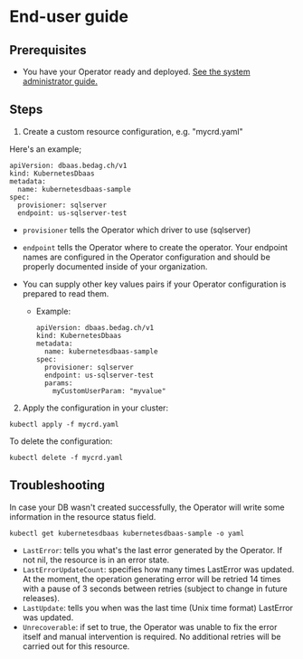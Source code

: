 # End-user guide

## Prerequisites

- You have your Operator ready and deployed.  [See the system administrator guide.](sysadmin_guide.md)

## Steps

1. Create a custom resource configuration, e.g. "mycrd.yaml"

Here's an example;

```
apiVersion: dbaas.bedag.ch/v1
kind: KubernetesDbaas
metadata:
  name: kubernetesdbaas-sample  
spec:
  provisioner: sqlserver
  endpoint: us-sqlserver-test
```

- `provisioner` tells the Operator which driver to use (sqlserver)

- `endpoint` tells the Operator where to create the operator. Your endpoint names are configured in the Operator configuration and should be properly documented inside of your organization.

- You can supply other key values pairs if your Operator configuration is prepared to read them.

  - Example:

    ```
    apiVersion: dbaas.bedag.ch/v1
    kind: KubernetesDbaas
    metadata:
      name: kubernetesdbaas-sample  
    spec:
      provisioner: sqlserver
      endpoint: us-sqlserver-test
      params:
        myCustomUserParam: "myvalue"
    ```

2. Apply the configuration in your cluster:

```
kubectl apply -f mycrd.yaml
```

To delete the configuration:

```
kubectl delete -f mycrd.yaml
```

## Troubleshooting

In case your DB wasn't created successfully, the Operator will write some information in the resource status field.

```
kubectl get kubernetesdbaas kubernetesdbaas-sample -o yaml
```

- `LastError`: tells you what's the last error generated by the Operator. If not nil, the resource is in an error state.
- `LastErrorUpdateCount`: specifies how many times LastError was updated. At the moment, the operation generating error will be retried 14 times with a pause of 3 seconds between retries (subject to change in future releases).
- `LastUpdate`: tells you when was the last time (Unix time format) LastError was updated.
- `Unrecoverable`: if set to true, the Operator was unable to fix the error itself and manual intervention is required. No additional retries will be carried out for this resource.

